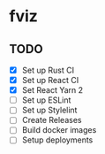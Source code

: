 # fviz

## TODO

- [x] Set up Rust CI
- [x] Set up React CI
- [x] Set React Yarn 2
- [ ] Set up ESLint
- [ ] Set up Stylelint
- [ ] Create Releases
- [ ] Build docker images
- [ ] Setup deployments

